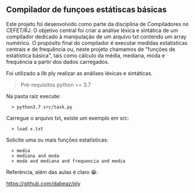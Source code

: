 ## Compilador de funçoes estátiscas básicas

Este projeto foi desenvolvido como parte da disciplina de Compiladores no CEFET/RJ. O objetivo central foi criar a análise léxica e sintática de um compilador dedicado à manipulação de um arquivo txt contendo um array numérico. O propósito final do compilador é executar medidas estatísticas centrais e de frequência ou, neste projeto chamamos de "funções de estatística básica", tais como cálculo da média, mediana, moda e frequência a partir dos dados carregados.

Foi utilizado a lib ply realizar as análises léxicas e sintáticas.

> Pré-requisitos python >= 3.7

Na pasta raiz execute: 

      > python3.7 src/task.py

Carregue o arquivo txt, existe um exemplo em src:

      > load x.txt


Solicite uma ou mais funções estatísticas:

      > media 
      > mediana and moda
      > moda and mediana and frequencia and media 




Referência, além das aulas é claro 😁:

https://github.com/dabeaz/ply

